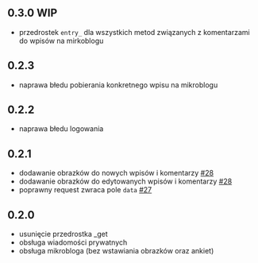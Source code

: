 ## 0.3.0 WIP

* przedrostek `entry_` dla wszystkich metod związanych z komentarzami do wpisów na mirkoblogu

## 0.2.3

* naprawa błedu pobierania konkretnego wpisu na mikroblogu

## 0.2.2

* naprawa błedu logowania

## 0.2.1

* dodawanie obrazków do nowych wpisów i komentarzy [#28](https://github.com/krasnoludkolo/wykop-sdk-reborn/issues/28)
* dodawanie obrazków do edytowanych wpisów i komentarzy [#28](https://github.com/krasnoludkolo/wykop-sdk-reborn/issues/28)
* poprawny request zwraca pole `data` [#27](https://github.com/krasnoludkolo/wykop-sdk-reborn/issues/27)

## 0.2.0

* usunięcie przedrostka _get
* obsługa wiadomości prywatnych
* obsługa mikrobloga (bez wstawiania obrazków oraz ankiet)
